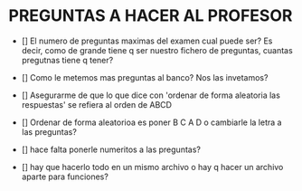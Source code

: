 # PREGUNTAS A HACER AL PROFESOR

- [] El numero de preguntas maximas del examen cual puede ser?
Es decir, como de grande tiene q ser nuestro fichero de preguntas, cuantas pregutnas tiene q tener?

- [] Como le metemos mas preguntas al banco? Nos las invetamos?

- [] Asegurarme de que lo que dice con 'ordenar de forma aleatoria las respuestas' se refiera al orden de ABCD
- [] Ordenar de forma aleatorioa es poner B C A D o cambiarle la letra a las preguntas?

- [] hace falta ponerle numeritos a las preguntas?

- [] hay que hacerlo todo en un mismo archivo o hay q hacer un archivo aparte para funciones?